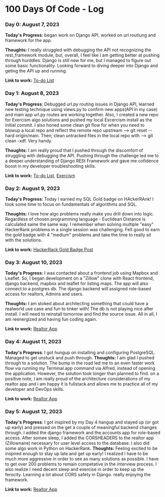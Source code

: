 # 100 Days Of Code - Log

### Day 0: August 7, 2023 


**Today's Progress**: began work on Django API, worked on url routiung and framework for the app. 

**Thoughts:** I really struggled with debugging the API not recognizing the rest_framework module, but, overall, I feel like I am getting better at pushing through hurddles. Django is still new for me, but I managed to figure out some basic functionality. Looking forward to diving deeper into Django and geting the API up and running.

**Link to work:** [To-do List](https://github.com/DevTrav/to-do-list/tree/main)

### Day 1: August 8, 2023 


**Today's Progress**: Debugged url.py routing issues in Django API, learned new testing technique using views.py to confirm new apps(API in my case) and main app url.py routes are working together. Also, I created a new repo for Exercism algo solutions and pushed my local Excercism install as the initial commit. I also honed some clean git flow for when you need to blowup a local repo and reflect the remote repo upstream --> git reset --hard origin/main. Then, clean untracked files in the local repo with --> git clean -xdf. Very handy.

**Thoughts:** I am really proud that I pushed through the discomfort of struggling with debugging the API. Pushing through the challenge led me to a deeper understanding of Django RESt Framework and gave me cofidence boost in my developer troubleshooting skills. 

**Link to work:** [To-do List](https://github.com/DevTrav/to-do-list/tree/main), [Exercism](https://github.com/DevTrav/exercism)

### Day 2: August 9, 2023 


**Today's Progress**: Today I earned my SQL Gold badge on HAckerRAnk! I took some time to focus on fundamentals of algorithms and SQL. 

**Thoughts:** I love how algo problems really make you drill down into logic. Regardless of chosen programming language - Euclidean Distance is calculated same the same way. I remember when solving multiple "easy" HackerRank problems in a single session was challenging. Felt good to earn the gold badge with 4 "medium" problems and take the time to really sit with the solutions.

**Link to work:** [HackerRack Gold Badge Post](https://www.linkedin.com/feed/update/urn:li:activity:7095272166350340098/)

### Day 3: August 10, 2023 


**Today's Progress**: I was contacted about a frontend job using Mapbox and Leaflet. So, I began development on a "Zillow" clone with React frontend, django backend, mapbox and leaflet for listing maps. The app will also connect to a postgres db. The django backend will assigned role-based access for realtors, Admins and users.

**Thoughts:** I am stoked about architecting something that could have a realworld use case and fun to tinker with! The db is not playing nice after install. I will need to reinstall tomorrow and find the source issue. All in all, I am reenergized and having fun coding again.

**Link to work:** [Realtor App](https://github.com/DevTrav/realtor_app.git)

### Day 4: August 11, 2023 


**Today's Progress**: I got hungup on installing and configuring PostgreSQL. Managed to get unstuck and push through. 
**Thoughts:** I am glad I pushed through to a solution. The bump in the road led me to an even faster work flow via running my Terminal.app command via Alfred, instead of opening the application. However, the solution took longer than planned to find. on a positive note, I am really proud of the architecture considerations of my realtor app and i am happy it is fullstack and allows me to practice all of my developer and DevOps skills. 

**Link to work:** [Realtor App](https://github.com/DevTrav/realtor_app.git)

### Day 5: August 12, 2023 


**Today's Progress**: I got inspired by my Day 4 hangup and stayed up (or got up early) and pressed on the get a couple of meaningful backend changes through. I added the django framework and the accounts app for role-based access. After somee sleep, I added the CORSHEADERS to the realtor app (Zillownaire) necessary for user level access to the database. I also did some algo work in Python on HackerRank.
**Thoughts:** Feeling excited to be inspired enough to stay up late and get up early! 
 I realized I have to be much more aggressive in order to see as many solutions as possible. I have to get over 200 problems to remain competative in the interview process. I also realize I need decent sleep and exercise in order to keep up the ferocity. Learning a lot about CORS safety in Django. really enjoying the framework.  

**Link to work:** [Realtor App](https://github.com/DevTrav/realtor_app.git)